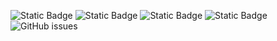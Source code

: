 ![Static Badge](https://img.shields.io/badge/blacklists-60-000000) ![Static Badge](https://img.shields.io/badge/blacklisted-2794482-cc0000) ![Static Badge](https://img.shields.io/badge/whitelisted-2242-00CC00) ![Static Badge](https://img.shields.io/badge/streaming_blacklist-28106-000000) ![GitHub issues](https://img.shields.io/github/issues/fabriziosalmi/blacklists)
